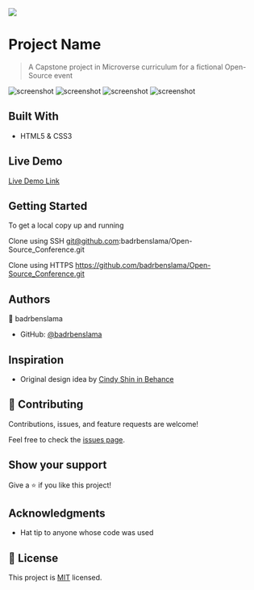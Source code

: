 ![](https://img.shields.io/badge/Microverse-blueviolet)

# Project Name

> A Capstone project in Microverse curriculum for a fictional Open-Source event


![screenshot](/img/home_mobile.png)
![screenshot](/img/about_mobile.png)
![screenshot](/img/home_desktop.png)
![screenshot](/img/about_desktop.png)


## Built With

- HTML5 & CSS3

## Live Demo

[Live Demo Link](https://badrbenslama.github.io/Open-Source_Conference/)


## Getting Started


To get a local copy up and running

Clone using SSH
git@github.com:badrbenslama/Open-Source_Conference.git

Clone using HTTPS
https://github.com/badrbenslama/Open-Source_Conference.git


## Authors

👤 badrbenslama

- GitHub: [@badrbenslama](https://github.com/badrbenslama)

## Inspiration

- Original design idea by [Cindy Shin in Behance](https://www.behance.net/adagio07)



## 🤝 Contributing

Contributions, issues, and feature requests are welcome!

Feel free to check the [issues page](../../issues/).

## Show your support

Give a ⭐️ if you like this project!

## Acknowledgments

- Hat tip to anyone whose code was used

## 📝 License

This project is [MIT](./MIT.md) licensed.
